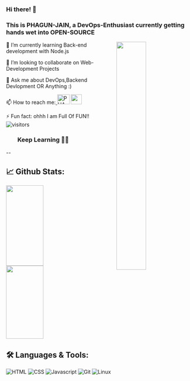 ### Hi there! 👋 
### This is PHAGUN-JAIN, a DevOps-Enthusiast currently getting hands wet into OPEN-SOURCE
<img align="right" width=40% src="https://media.giphy.com/media/143vPc6b08locw/giphy.gif">

🌱 I’m currently learning Back-end development with Node.js<br>

👯 I’m looking to collaborate on Web-Development Projects<br>

💬 Ask me about DevOps,Backend Devlopment OR Anything :)<br>

📫 How to reach me:<a href="https://dev.to/phagunjain">
  <img src="https://d2fltix0v2e0sb.cloudfront.net/dev-badge.svg" alt="PHAGUN JAIN's DEV Profile" height="27" width="34"></a>
  <a href="https://in.linkedin.com/in/phagun-jain-88b532190">
  <img src="https://cdn.jsdelivr.net/npm/simple-icons@v3/icons/linkedin.svg" height="27"  width="30" /></a>
  
⚡ Fun fact: ohhh I am Full Of FUN!!<br>
![visitors](https://visitor-badge.glitch.me/badge?page_id=page.id)

<!--
**PHAGUN-JAIN/PHAGUN-JAIN** is a ✨ _special_ ✨ repository because its `README.md` (this file) appears on your GitHub profile.
## <a href="https://phagun-jain.blogspot.com/">My Blog</a> <br>
Here are some ideas to get you started:

- 🔭 I’m currently working on ...
- 🌱 I’m currently learning ...
- 👯 I’m looking to collaborate on ...
- 🤔 I’m looking for help with ...
- 💬 Ask me about ...
- 📫 How to reach me: ...
- 😄 Pronouns: ...
- ⚡ Fun fact: ...
-->
### &nbsp; &nbsp; &nbsp; &nbsp; **Keep Learning** 👨‍🎓️️
--
## 📈 **Github Stats:**
<img align="left" width=45% height=220px src="https://github-readme-stats.vercel.app/api?username=PHAGUN-JAIN&&show_icons=true&title_color=ffffff&icon_color=bb2acf&text_color=daf7dc&bg_color=151515"><img display="inline" width=45% height=200px src="https://github-readme-stats.anuraghazra1.vercel.app/api/top-langs/?username=PHAGUN-JAIN&layout=compact&theme=blue-green">
## 🛠️ **Languages & Tools:**

![HTML](https://img.shields.io/badge/html%20-%23E34F26.svg?&style=for-the-badge&logo=html5&logoColor=white)
![CSS](https://img.shields.io/badge/css%20-%231572B6.svg?&style=for-the-badge&logo=css3&logoColor=white)
![Javascript](https://img.shields.io/badge/-Javascript-ffb400?style=for-the-badge&logo=javascript&logoColor=ffff3f)
![Git](https://img.shields.io/badge/git%20-%23F05033.svg?&style=for-the-badge&logo=git&logoColor=white)
![Linux](https://img.shields.io/badge/-linux-772953?style=for-the-badge&logo=linux)


